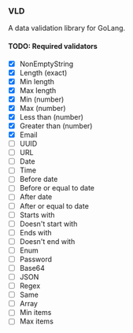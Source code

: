 ### VLD
A data validation library for GoLang.

#### TODO: Required validators
- [x] NonEmptyString
- [x] Length (exact)
- [x] Min length
- [x] Max length
- [x] Min (number)
- [x] Max (number)
- [x] Less than (number)
- [x] Greater than (number)
- [x] Email
- [ ] UUID
- [ ] URL
- [ ] Date
- [ ] Time
- [ ] Before date
- [ ] Before or equal to date
- [ ] After date
- [ ] After or equal to date
- [ ] Starts with
- [ ] Doesn't start with
- [ ] Ends with
- [ ] Doesn't end with
- [ ] Enum
- [ ] Password
- [ ] Base64
- [ ] JSON
- [ ] Regex
- [ ] Same
- [ ] Array
- [ ] Min items
- [ ] Max items
